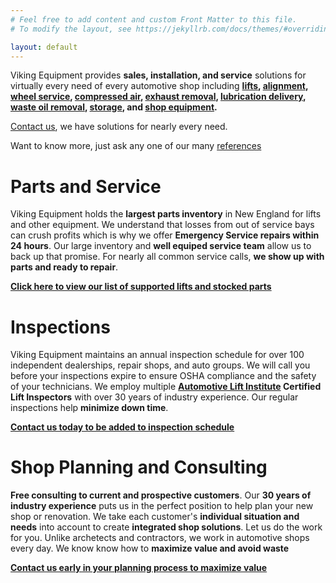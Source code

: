 ```yaml
---
# Feel free to add content and custom Front Matter to this file.
# To modify the layout, see https://jekyllrb.com/docs/themes/#overriding-theme-defaults

layout: default
---
```


Viking Equipment provides **sales, installation, and service** solutions for virtually every need of every automotive shop including **[lifts](), [alignment](), [wheel service](), [compressed air](), [exhaust removal](), [lubrication delivery](), [waste oil removal](), [storage](), and [shop equipment]().**

[Contact us](/contact), we have solutions for nearly every need.

Want to know more, just ask any one of our many [references]()

# Parts and Service

Viking Equipment holds the **largest parts inventory** in New England for lifts and other equipment. We understand that losses from out of service bays can crush profits which is why we offer **Emergency Service repairs within 24 hours**. Our large inventory and **well equiped service team** allow us to back up that promise. For nearly all common service calls, **we show up with parts and ready to repair**.

**[Click here to view our list of supported lifts and stocked parts]()**

# Inspections

Viking Equipment maintains an annual inspection schedule for over 100 independent dealerships, repair shops, and auto groups. We will call you before your inspections expire to ensure OSHA compliance and the safety of your technicians. We employ multiple **[Automotive Lift Institute](https://www.autolift.org) Certified Lift Inspectors** with over 30 years of industry experience. Our regular inspections help **minimize down time**.

**[Contact us today to be added to inspection schedule]()**

# Shop Planning and Consulting

**Free consulting to current and prospective customers**. Our **30 years of industry experience** puts us in the perfect position to help plan your new shop or renovation. We take each customer's **individual situation and needs** into account to create **integrated shop solutions**. Let us do the work for you. Unlike archetects and contractors, we work in automotive shops every day. We know know how to **maximize value and avoid waste**

**[Contact us early in your planning process to maximize value]()**